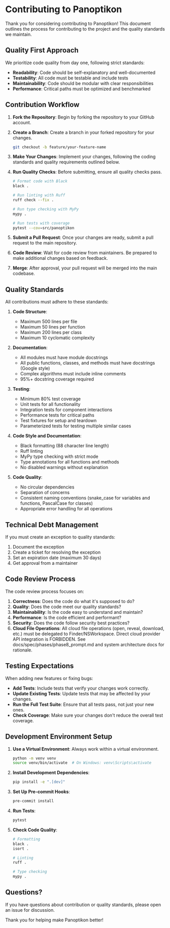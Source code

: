 # Contributing to Panoptikon

Thank you for considering contributing to Panoptikon! This document outlines the process for contributing to the project and the quality standards we maintain.

## Quality First Approach

We prioritize code quality from day one, following strict standards:

- **Readability**: Code should be self-explanatory and well-documented
- **Testability**: All code must be testable and include tests
- **Maintainability**: Code should be modular with clear responsibilities
- **Performance**: Critical paths must be optimized and benchmarked

## Contribution Workflow

1. **Fork the Repository**: Begin by forking the repository to your GitHub account.

2. **Create a Branch**: Create a branch in your forked repository for your changes.
   ```bash
   git checkout -b feature/your-feature-name
   ```

3. **Make Your Changes**: Implement your changes, following the coding standards and quality requirements outlined below.

4. **Run Quality Checks**: Before submitting, ensure all quality checks pass.
   ```bash
   # Format code with Black
   black .
   
   # Run linting with Ruff
   ruff check --fix .
   
   # Run type checking with MyPy
   mypy .
   
   # Run tests with coverage
   pytest --cov=src/panoptikon
   ```

5. **Submit a Pull Request**: Once your changes are ready, submit a pull request to the main repository.

6. **Code Review**: Wait for code review from maintainers. Be prepared to make additional changes based on feedback.

7. **Merge**: After approval, your pull request will be merged into the main codebase.

## Quality Standards

All contributions must adhere to these standards:

1. **Code Structure**:
   - Maximum 500 lines per file
   - Maximum 50 lines per function
   - Maximum 200 lines per class
   - Maximum 10 cyclomatic complexity

2. **Documentation**:
   - All modules must have module docstrings
   - All public functions, classes, and methods must have docstrings (Google style)
   - Complex algorithms must include inline comments
   - 95%+ docstring coverage required

3. **Testing**:
   - Minimum 80% test coverage
   - Unit tests for all functionality
   - Integration tests for component interactions
   - Performance tests for critical paths
   - Test fixtures for setup and teardown
   - Parameterized tests for testing multiple similar cases

4. **Code Style and Documentation**:
   - Black formatting (88 character line length)
   - Ruff linting
   - MyPy type checking with strict mode
   - Type annotations for all functions and methods
   - No disabled warnings without explanation

5. **Code Quality**:
   - No circular dependencies
   - Separation of concerns
   - Consistent naming conventions (snake_case for variables and functions, PascalCase for classes)
   - Appropriate error handling for all operations

## Technical Debt Management

If you must create an exception to quality standards:

1. Document the exception
2. Create a ticket for resolving the exception
3. Set an expiration date (maximum 30 days)
4. Get approval from a maintainer

## Code Review Process

The code review process focuses on:

1. **Correctness**: Does the code do what it's supposed to do?
2. **Quality**: Does the code meet our quality standards?
3. **Maintainability**: Is the code easy to understand and maintain?
4. **Performance**: Is the code efficient and performant?
5. **Security**: Does the code follow security best practices?
6. **Cloud File Operations**: All cloud file operations (open, reveal, download, etc.) must be delegated to Finder/NSWorkspace. Direct cloud provider API integration is FORBIDDEN. See docs/spec/phases/phase8_prompt.md and system architecture docs for rationale.

## Testing Expectations

When adding new features or fixing bugs:

- **Add Tests**: Include tests that verify your changes work correctly.
- **Update Existing Tests**: Update tests that may be affected by your changes.
- **Run the Full Test Suite**: Ensure that all tests pass, not just your new ones.
- **Check Coverage**: Make sure your changes don't reduce the overall test coverage.

## Development Environment Setup

1. **Use a Virtual Environment**: Always work within a virtual environment.
   ```bash
   python -m venv venv
   source venv/bin/activate  # On Windows: venv\Scripts\activate
   ```

2. **Install Development Dependencies**:
   ```bash
   pip install -e ".[dev]"
   ```

3. **Set Up Pre-commit Hooks**:
   ```bash
   pre-commit install
   ```

4. **Run Tests**:
   ```bash
   pytest
   ```

5. **Check Code Quality**:
   ```bash
   # Formatting
   black .
   isort .
   
   # Linting
   ruff .
   
   # Type checking
   mypy .
   ```

## Questions?

If you have questions about contribution or quality standards, please open an issue for discussion.

Thank you for helping make Panoptikon better! 